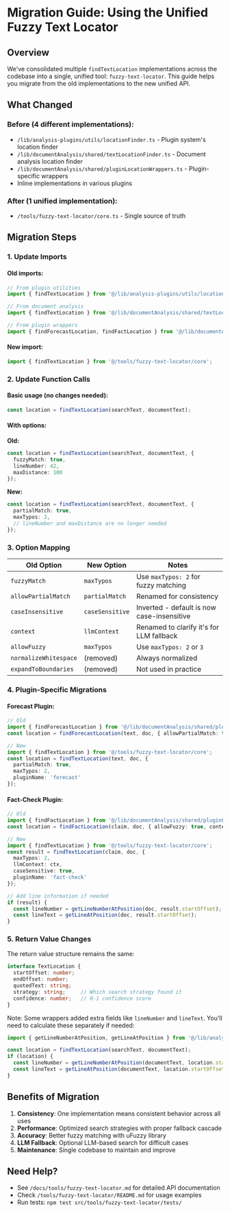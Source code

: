 # Migration Guide: Using the Unified Fuzzy Text Locator

## Overview

We've consolidated multiple `findTextLocation` implementations across the codebase into a single, unified tool: `fuzzy-text-locator`. This guide helps you migrate from the old implementations to the new unified API.

## What Changed

### Before (4 different implementations):
- `/lib/analysis-plugins/utils/locationFinder.ts` - Plugin system's location finder
- `/lib/documentAnalysis/shared/textLocationFinder.ts` - Document analysis location finder  
- `/lib/documentAnalysis/shared/pluginLocationWrappers.ts` - Plugin-specific wrappers
- Inline implementations in various plugins

### After (1 unified implementation):
- `/tools/fuzzy-text-locator/core.ts` - Single source of truth

## Migration Steps

### 1. Update Imports

#### Old imports:
```typescript
// From plugin utilities
import { findTextLocation } from '@/lib/analysis-plugins/utils/locationFinder';

// From document analysis
import { findTextLocation } from '@/lib/documentAnalysis/shared/textLocationFinder';

// From plugin wrappers
import { findForecastLocation, findFactLocation } from '@/lib/documentAnalysis/shared/pluginLocationWrappers';
```

#### New import:
```typescript
import { findTextLocation } from '@/tools/fuzzy-text-locator/core';
```

### 2. Update Function Calls

#### Basic usage (no changes needed):
```typescript
const location = findTextLocation(searchText, documentText);
```

#### With options:

**Old:**
```typescript
const location = findTextLocation(searchText, documentText, {
  fuzzyMatch: true,
  lineNumber: 42,
  maxDistance: 100
});
```

**New:**
```typescript
const location = findTextLocation(searchText, documentText, {
  partialMatch: true,
  maxTypos: 2,
  // lineNumber and maxDistance are no longer needed
});
```

### 3. Option Mapping

| Old Option | New Option | Notes |
|------------|------------|-------|
| `fuzzyMatch` | `maxTypos` | Use `maxTypos: 2` for fuzzy matching |
| `allowPartialMatch` | `partialMatch` | Renamed for consistency |
| `caseInsensitive` | `caseSensitive` | Inverted - default is now case-insensitive |
| `context` | `llmContext` | Renamed to clarify it's for LLM fallback |
| `allowFuzzy` | `maxTypos` | Use `maxTypos: 2` or `3` |
| `normalizeWhitespace` | (removed) | Always normalized |
| `expandToBoundaries` | (removed) | Not used in practice |

### 4. Plugin-Specific Migrations

#### Forecast Plugin:
```typescript
// Old
import { findForecastLocation } from '@/lib/documentAnalysis/shared/pluginLocationWrappers';
const location = findForecastLocation(text, doc, { allowPartialMatch: true });

// New
import { findTextLocation } from '@/tools/fuzzy-text-locator/core';
const location = findTextLocation(text, doc, { 
  partialMatch: true,
  maxTypos: 2,
  pluginName: 'forecast'
});
```

#### Fact-Check Plugin:
```typescript
// Old
import { findFactLocation } from '@/lib/documentAnalysis/shared/pluginLocationWrappers';
const location = findFactLocation(claim, doc, { allowFuzzy: true, context: ctx });

// New
import { findTextLocation } from '@/tools/fuzzy-text-locator/core';
const result = findTextLocation(claim, doc, {
  maxTypos: 2,
  llmContext: ctx,
  caseSensitive: true,
  pluginName: 'fact-check'
});

// Add line information if needed
if (result) {
  const lineNumber = getLineNumberAtPosition(doc, result.startOffset);
  const lineText = getLineAtPosition(doc, result.startOffset);
}
```

### 5. Return Value Changes

The return value structure remains the same:
```typescript
interface TextLocation {
  startOffset: number;
  endOffset: number;
  quotedText: string;
  strategy: string;     // Which search strategy found it
  confidence: number;   // 0-1 confidence score
}
```

Note: Some wrappers added extra fields like `lineNumber` and `lineText`. You'll need to calculate these separately if needed:

```typescript
import { getLineNumberAtPosition, getLineAtPosition } from '@/lib/analysis-plugins/utils/textHelpers';

const location = findTextLocation(searchText, documentText);
if (location) {
  const lineNumber = getLineNumberAtPosition(documentText, location.startOffset);
  const lineText = getLineAtPosition(documentText, location.startOffset);
}
```

## Benefits of Migration

1. **Consistency**: One implementation means consistent behavior across all uses
2. **Performance**: Optimized search strategies with proper fallback cascade
3. **Accuracy**: Better fuzzy matching with uFuzzy library
4. **LLM Fallback**: Optional LLM-based search for difficult cases
5. **Maintenance**: Single codebase to maintain and improve

## Need Help?

- See `/docs/tools/fuzzy-text-locator.md` for detailed API documentation
- Check `/tools/fuzzy-text-locator/README.md` for usage examples
- Run tests: `npm test src/tools/fuzzy-text-locator/tests/`